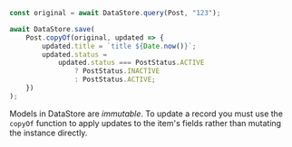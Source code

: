 ```js
const original = await DataStore.query(Post, "123");

await DataStore.save(
	Post.copyOf(original, updated => {
		updated.title = `title ${Date.now()}`;
		updated.status =
			updated.status === PostStatus.ACTIVE
				? PostStatus.INACTIVE
				: PostStatus.ACTIVE;
	})
);
```

<amplify-callout>

Models in DataStore are *immutable*. To update a record you must use the `copyOf` function to apply updates to the item's fields rather than mutating the instance directly.

</amplify-callout>
